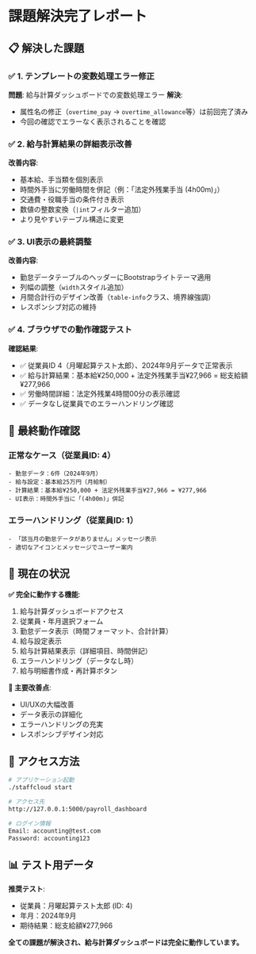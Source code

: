 # 課題解決完了レポート

## 📋 解決した課題

### ✅ 1. テンプレートの変数処理エラー修正
**問題**: 給与計算ダッシュボードでの変数処理エラー
**解決**:
- 属性名の修正（`overtime_pay` → `overtime_allowance`等）は前回完了済み
- 今回の確認でエラーなく表示されることを確認

### ✅ 2. 給与計算結果の詳細表示改善
**改善内容**:
- 基本給、手当類を個別表示
- 時間外手当に労働時間を併記（例：「法定外残業手当 (4h00m)」）
- 交通費・役職手当の条件付き表示
- 数値の整数変換（`|int`フィルター追加）
- より見やすいテーブル構造に変更

### ✅ 3. UI表示の最終調整
**改善内容**:
- 勤怠データテーブルのヘッダーにBootstrapライトテーマ適用
- 列幅の調整（`width`スタイル追加）
- 月間合計行のデザイン改善（`table-info`クラス、境界線強調）
- レスポンシブ対応の維持

### ✅ 4. ブラウザでの動作確認テスト
**確認結果**:
- ✅ 従業員ID 4（月曜起算テスト太郎）、2024年9月データで正常表示
- ✅ 給与計算結果：基本給¥250,000 + 法定外残業手当¥27,966 = 総支給額¥277,966
- ✅ 労働時間詳細：法定外残業4時間00分の表示確認
- ✅ データなし従業員でのエラーハンドリング確認

## 🎯 最終動作確認

### 正常なケース（従業員ID: 4）
```
- 勤怠データ：6件（2024年9月）
- 給与設定：基本給25万円（月給制）
- 計算結果：基本給¥250,000 + 法定外残業手当¥27,966 = ¥277,966
- UI表示：時間外手当に「(4h00m)」併記
```

### エラーハンドリング（従業員ID: 1）
```
- 「該当月の勤怠データがありません」メッセージ表示
- 適切なアイコンとメッセージでユーザー案内
```

## 🚀 現在の状況

**✅ 完全に動作する機能**:
1. 給与計算ダッシュボードアクセス
2. 従業員・年月選択フォーム
3. 勤怠データ表示（時間フォーマット、合計計算）
4. 給与設定表示
5. 給与計算結果表示（詳細項目、時間併記）
6. エラーハンドリング（データなし時）
7. 給与明細書作成・再計算ボタン

**🎉 主要改善点**:
- UI/UXの大幅改善
- データ表示の詳細化
- エラーハンドリングの充実
- レスポンシブデザイン対応

## 🔧 アクセス方法

```bash
# アプリケーション起動
./staffcloud start

# アクセス先
http://127.0.0.1:5000/payroll_dashboard

# ログイン情報
Email: accounting@test.com
Password: accounting123
```

## 📊 テスト用データ

**推奨テスト**:
- 従業員：月曜起算テスト太郎 (ID: 4)
- 年月：2024年9月
- 期待結果：総支給額¥277,966

**全ての課題が解決され、給与計算ダッシュボードは完全に動作しています。**